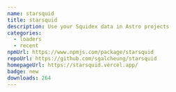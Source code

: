 ```yaml
---
name: starsquid
title: starsquid
description: Use your Squidex data in Astro projects
categories:
  - loaders
  - recent
npmUrl: https://www.npmjs.com/package/starsquid
repoUrl: https://github.com/sgalcheung/starsquid
homepageUrl: https://starsquid.vercel.app/
badge: new
downloads: 264
---
```

